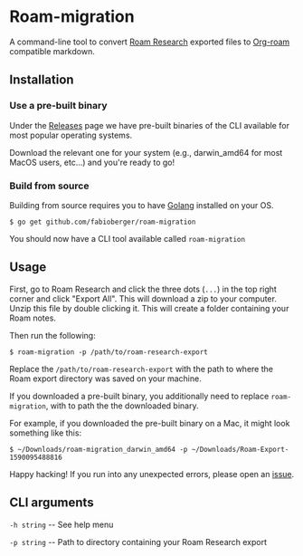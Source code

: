 # Roam-migration

A command-line tool to convert [Roam Research](https://roamresearch.com/) exported files to [Org-roam](https://github.com/org-roam/org-roam) compatible markdown.

## Installation 

### Use a pre-built binary

Under the [Releases](https://github.com/fabioberger/roam-migration/releases) page we have pre-built binaries of the CLI available for most popular operating systems.

Download the relevant one for your system (e.g., darwin_amd64 for most MacOS users, etc...) and you're ready to go!

### Build from source

Building from source requires you to have [Golang](https://golang.org/) installed on your OS.

```
$ go get github.com/fabioberger/roam-migration
```

You should now have a CLI tool available called `roam-migration`

## Usage

First, go to Roam Research and click the three dots (`...`) in the top right corner and click "Export All". This will download a zip to your computer. Unzip this file by double clicking it. This will create a folder containing your Roam notes.

Then run the following:

```
$ roam-migration -p /path/to/roam-research-export
```

Replace the `/path/to/roam-research-export` with the path to where the Roam export directory was saved on your machine.

If you downloaded a pre-built binary, you additionally need to replace `roam-migration`, with to path the the downloaded binary. 

For example, if you downloaded the pre-built binary on a Mac, it might look something like this:

```
$ ~/Downloads/roam-migration_darwin_amd64 -p ~/Downloads/Roam-Export-1590095488816
```

Happy hacking! If you run into any unexpected errors, please open an [issue](https://github.com/fabioberger/roam-migration/issues/new). 

## CLI arguments

`-h string` -- See help menu 

`-p string` -- Path to directory containing your Roam Research export
